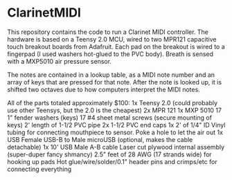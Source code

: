 # ClarinetMIDI

This repository contains the code to run a Clarinet MIDI controller. The hardware is based on a Teensy 2.0 MCU, wired to two MPR121 capacitive touch breakout boards from Adafruit. Each pad on the breakout is wired to a fingerpad (I used washers hot-glued to the PVC body). Breath is sensed with a MXP5010 air pressure sensor. 

The notes are contained in a lookup table, as a MIDI note number and an array of keys that are pressed for that note. After the note is looked up, it is shifted two octaves due to how computers interpret the MIDI notes.

All of the parts totaled approximately $100:
1x Teensy 2.0 (could probably use other Teensys, but the 2.0 is the cheapest)
2x MPR 121
1x MXP 5010
17 1" fender washers (keys)
17 #4 sheet metal screws (secure mounting of keys)
2' length of 1-1/2 PVC pipe
2x 1-1/2 PVC end caps
1x 2' of 1/4" ID Vinyl tubing for connecting mouthpiece to sensor. Poke a hole to let the air out
1x USB Female USB-B to Male microUSB (optional, makes the cable detachable)
1x 10' USB Male A-B cable
Laser cut plywood internal assembly (super-duper fancy shmancy)
2.5" feet of 28 AWG (17 strands wide) for hooking up pads
Hot glue/wire/solder/0.1" header pins and crimps/etc for connecting everything

